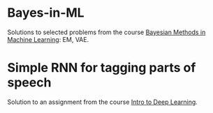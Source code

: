 # Bayes-in-ML
Solutions to selected problems from the course [Bayesian Methods in Machine Learning](https://www.coursera.org/learn/bayesian-methods-in-machine-learning): EM, VAE.

# Simple RNN for tagging parts of speech
Solution to an assignment from the course [Intro to Deep Learning](https://www.coursera.org/learn/intro-to-deep-learning?specialization=aml).
